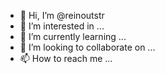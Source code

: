 - 👋 Hi, I’m @reinoutstr
- 👀 I’m interested in ...
- 🌱 I’m currently learning ...
- 💞️ I’m looking to collaborate on ...
- 📫 How to reach me ...

<!---
reinoutstr/reinoutstr is a ✨ special ✨ repository because its `README.md` (this file) appears on your GitHub profile.
You can click the Preview link to take a look at your changes.
--->
